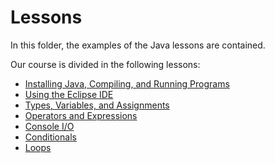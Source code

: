 # Lessons

In this folder, the examples of the Java lessons are contained. 

Our course is divided in the following lessons:

* [Installing Java, Compiling, and Running Programs](./02_java/)
* [Using the Eclipse IDE](./03_eclipse/)
* [Types, Variables, and Assignments](./04_types_variables_assigments/)
* [Operators and Expressions](./05_operators_expressions/)
* [Console I/O](./06_console_io/)
* [Conditionals](./07_conditionals/)
* [Loops](./08_loops/)